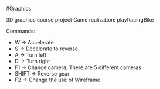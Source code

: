 #Graphics

3D graphics course project
Game realization: playRacingBike

Commands:
* W -> Accelerate
* S -> Decelerate to reverse
* A -> Turn left
* D -> Turn right
* F1 -> Change camera; There are 5 different cameras
* SHIFT -> Reverse gear
* F2 -> Change the use of Wireframe
